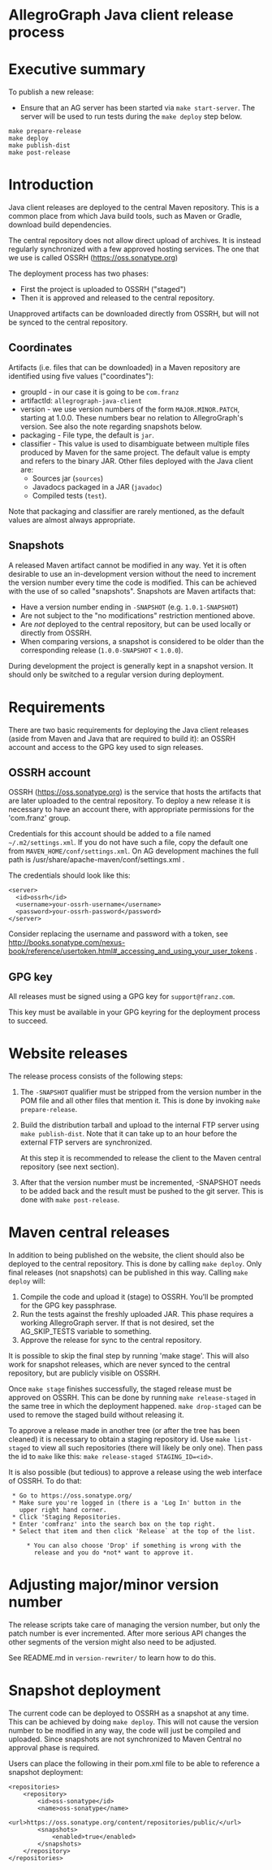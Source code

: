 AllegroGraph Java client release process
========================================

# Executive summary
To publish a new release:
  * Ensure that an AG server has been started via `make start-server`.  The server
    will be used to run tests during the `make deploy` step below.
    
```
make prepare-release
make deploy
make publish-dist
make post-release
```

# Introduction

Java client releases are deployed to the central Maven repository. This 
is a common place from which Java build tools, such as Maven or Gradle, 
download build dependencies.

The central repository does not allow direct upload of archives. It is 
instead regularly synchronized with a few approved hosting services. The 
one that we use is called OSSRH (https://oss.sonatype.org)

The deployment process has two phases:

  * First the project is uploaded to OSSRH ("staged")
  * Then it is approved and released to the central repository.

Unapproved artifacts can be downloaded directly from OSSRH, but will not 
be synced to the central repository.

Coordinates
-----------
Artifacts (i.e. files that can be downloaded) in a Maven repository are 
identified using five values ("coordinates"):

   * groupId - in our case it is going to be `com.franz`
   * artifactId: `allegrograph-java-client`
   * version -  we use version numbers of the form `MAJOR.MINOR.PATCH`,
     starting at 1.0.0. These numbers bear no relation to AllegroGraph's 
     version. See also the note regarding snapshots below.
   * packaging - File type, the default is `jar`.
   * classifier - This value is used to disambiguate between multiple 
     files produced by Maven for the same project. The default value 
     is empty and refers to the binary JAR. Other files deployed with 
     the Java client are:
       * Sources jar (`sources`)
       * Javadocs packaged in a JAR (`javadoc`)
       * Compiled tests (`test`).
        
Note that packaging and classifier are rarely mentioned, as the default 
values are almost always appropriate.

Snapshots
---------
A released Maven artifact cannot be modified in any way. Yet it is often 
desirable to use an in-development version without the need to increment 
the version number every time the code is modified. This can be achieved 
with the use of so called "snapshots". Snapshots are Maven artifacts 
that:

   * Have a version number ending in `-SNAPSHOT` (e.g. `1.0.1-SNAPSHOT`)
   * Are not subject to the "no modifications" restriction mentioned
     above.
   * Are *not* deployed to the central repository, but can be used 
     locally or directly from OSSRH.
   * When comparing versions, a snapshot is considered to be older
     than the corresponding release (`1.0.0-SNAPSHOT` < `1.0.0`).
     
During development the project is generally kept in a snapshot version.
It should only be switched to a regular version during deployment.

# Requirements

There are two basic requirements for deploying the Java client releases 
(aside from Maven and Java that are required to build it): an OSSRH 
 account and access to the GPG key used to sign releases.

## OSSRH account

OSSRH (https://oss.sonatype.org) is the service that hosts the artifacts 
that are later uploaded to the central repository. To deploy a new 
release it is necessary to have an account there, with appropriate 
permissions for the 'com.franz' group.

Credentials for this account should be added to a file named 
`~/.m2/settings.xml`. If you do not have such a file, copy the default 
one from `MAVEN_HOME/conf/settings.xml`. On AG development machines the 
full path is /usr/share/apache-maven/conf/settings.xml .

The credentials should look like this: 

```
<server>
  <id>ossrh</id>
  <username>your-ossrh-username</username>
  <password>your-ossrh-password</password>
</server>
```

Consider replacing the username and password with a token, see
http://books.sonatype.com/nexus-book/reference/usertoken.html#_accessing_and_using_your_user_tokens .

## GPG key

All releases must be signed using a GPG key for `support@franz.com`.
 
This key must be available in your GPG keyring for the deployment 
process to succeed. 

# Website releases

The release process consists of the following steps:

1. The `-SNAPSHOT` qualifier must be stripped from the version number
   in the POM file and all other files that mention it. This is done
   by invoking `make prepare-release`.

2. Build the distribution tarball and upload to the internal FTP
   server using `make publish-dist`. Note that it can take up to an
   hour before the external FTP servers are synchronized.

   At this step it is recommended to release the client to the Maven
   central repository (see next section).

3. After that the version number must be incremented, -SNAPSHOT needs
   to be added back and the result must be pushed to the git
   server. This is done with `make post-release`.

# Maven central releases

In addition to being published on the website, the client should also
be deployed to the central repository. This is done by calling `make
deploy`. Only final releases (not snapshots) can be published in this
way. Calling `make deploy` will:

1. Compile the code and upload it (stage) to OSSRH. You'll be 
   prompted for the GPG key passphrase.
2. Run the tests against the freshly uploaded JAR. This phase requires 
   a working AllegroGraph server. If that is not desired, set the
   AG_SKIP_TESTS variable to something.
3. Approve the release for sync to the central repository.

It is possible to skip the final step by running 'make stage'. This
will also work for snapshot releases, which are never synced to the
central repository, but are publicly visible on OSSRH.

Once `make stage` finishes successfully, the staged release must be
approved on OSSRH. This can be done by running `make release-staged`
in the same tree in which the deployment happened. `make drop-staged`
can be used to remove the staged build without releasing it.

To approve a release made in another tree (or after the tree has been
cleaned) it is necessary to obtain a staging repository id. Use `make
list-staged` to view all such repositories (there will likely be only
one). Then pass the id to `make` like this: `make release-staged
STAGING_ID=<id>`.

It is also possible (but tedious) to approve a release using the web
interface of OSSRH. To do that:
   
     * Go to https://oss.sonatype.org/ 
     * Make sure you're logged in (there is a 'Log In' button in the 
       upper right hand corner.
     * Click 'Staging Repositories.
     * Enter 'comfranz' into the search box on the top right.
     * Select that item and then click 'Release` at the top of the list.
         
         * You can also choose 'Drop' if something is wrong with the 
           release and you do *not* want to approve it.
     
# Adjusting major/minor version number

The release scripts take care of managing the version number, but only
the patch number is ever incremented. After more serious API changes
the other segments of the version might also need to be adjusted.

See README.md in `version-rewriter/` to learn how to do this.

# Snapshot deployment

The current code can be deployed to OSSRH as a snapshot at any time. 
This can be achieved by doing `make deploy`. This will not cause the 
version number to be modified in any way, the code will just be compiled
and uploaded. Since snapshots are not synchronized to Maven Central no 
approval phase is required.

Users can place the following in their pom.xml file to be able to
reference a snapshot deployment:

```
<repositories>
    <repository>
        <id>oss-sonatype</id>
        <name>oss-sonatype</name>
        <url>https://oss.sonatype.org/content/repositories/public/</url>
        <snapshots>
            <enabled>true</enabled>
        </snapshots>
    </repository>
</repositories>
```
